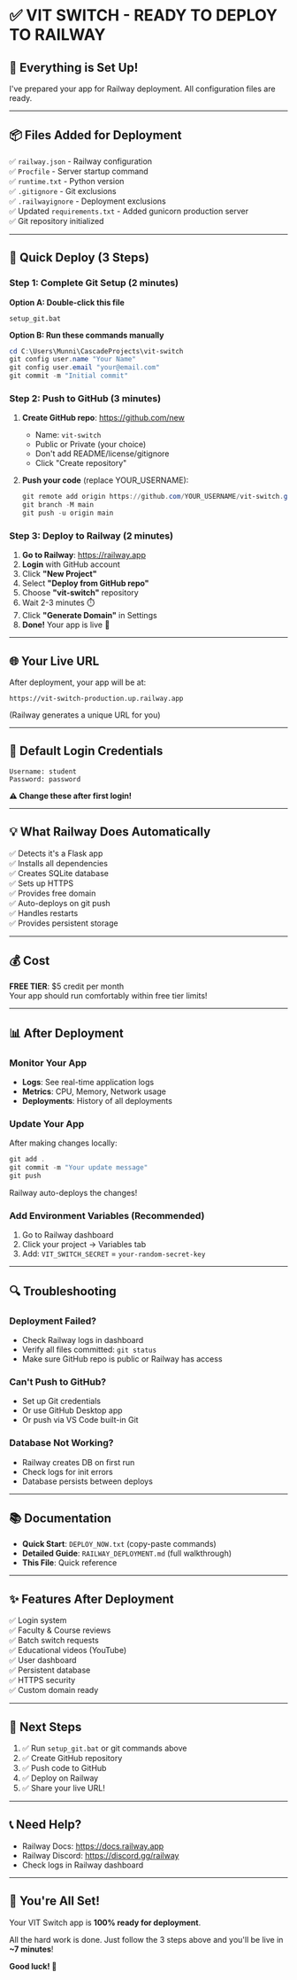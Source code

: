 # ✅ VIT SWITCH - READY TO DEPLOY TO RAILWAY

## 🎉 Everything is Set Up!

I've prepared your app for Railway deployment. All configuration files are ready.

---

## 📦 Files Added for Deployment

✅ `railway.json` - Railway configuration  
✅ `Procfile` - Server startup command  
✅ `runtime.txt` - Python version  
✅ `.gitignore` - Git exclusions  
✅ `.railwayignore` - Deployment exclusions  
✅ Updated `requirements.txt` - Added gunicorn production server  
✅ Git repository initialized  

---

## 🚀 Quick Deploy (3 Steps)

### Step 1: Complete Git Setup (2 minutes)

**Option A: Double-click this file**
```
setup_git.bat
```

**Option B: Run these commands manually**
```powershell
cd C:\Users\Munni\CascadeProjects\vit-switch
git config user.name "Your Name"
git config user.email "your@email.com"
git commit -m "Initial commit"
```

### Step 2: Push to GitHub (3 minutes)

1. **Create GitHub repo**: https://github.com/new
   - Name: `vit-switch`
   - Public or Private (your choice)
   - Don't add README/license/gitignore
   - Click "Create repository"

2. **Push your code** (replace YOUR_USERNAME):
   ```powershell
   git remote add origin https://github.com/YOUR_USERNAME/vit-switch.git
   git branch -M main
   git push -u origin main
   ```

### Step 3: Deploy to Railway (2 minutes)

1. **Go to Railway**: https://railway.app
2. **Login** with GitHub account
3. Click **"New Project"**
4. Select **"Deploy from GitHub repo"**
5. Choose **"vit-switch"** repository
6. Wait 2-3 minutes ⏱️
7. Click **"Generate Domain"** in Settings
8. **Done!** Your app is live 🎉

---

## 🌐 Your Live URL

After deployment, your app will be at:
```
https://vit-switch-production.up.railway.app
```
(Railway generates a unique URL for you)

---

## 👤 Default Login Credentials

```
Username: student
Password: password
```

**⚠️ Change these after first login!**

---

## 💡 What Railway Does Automatically

✅ Detects it's a Flask app  
✅ Installs all dependencies  
✅ Creates SQLite database  
✅ Sets up HTTPS  
✅ Provides free domain  
✅ Auto-deploys on git push  
✅ Handles restarts  
✅ Provides persistent storage  

---

## 💰 Cost

**FREE TIER**: $5 credit per month  
Your app should run comfortably within free tier limits!

---

## 📊 After Deployment

### Monitor Your App
- **Logs**: See real-time application logs
- **Metrics**: CPU, Memory, Network usage
- **Deployments**: History of all deployments

### Update Your App
After making changes locally:
```powershell
git add .
git commit -m "Your update message"
git push
```
Railway auto-deploys the changes!

### Add Environment Variables (Recommended)
1. Go to Railway dashboard
2. Click your project → Variables tab
3. Add: `VIT_SWITCH_SECRET` = `your-random-secret-key`

---

## 🔍 Troubleshooting

### Deployment Failed?
- Check Railway logs in dashboard
- Verify all files committed: `git status`
- Make sure GitHub repo is public or Railway has access

### Can't Push to GitHub?
- Set up Git credentials
- Or use GitHub Desktop app
- Or push via VS Code built-in Git

### Database Not Working?
- Railway creates DB on first run
- Check logs for init errors
- Database persists between deploys

---

## 📚 Documentation

- **Quick Start**: `DEPLOY_NOW.txt` (copy-paste commands)
- **Detailed Guide**: `RAILWAY_DEPLOYMENT.md` (full walkthrough)
- **This File**: Quick reference

---

## ✨ Features After Deployment

✅ Login system  
✅ Faculty & Course reviews  
✅ Batch switch requests  
✅ Educational videos (YouTube)  
✅ User dashboard  
✅ Persistent database  
✅ HTTPS security  
✅ Custom domain ready  

---

## 🎯 Next Steps

1. ✅ Run `setup_git.bat` or git commands above
2. ✅ Create GitHub repository
3. ✅ Push code to GitHub
4. ✅ Deploy on Railway
5. ✅ Share your live URL!

---

## 📞 Need Help?

- Railway Docs: https://docs.railway.app
- Railway Discord: https://discord.gg/railway
- Check logs in Railway dashboard

---

## 🎊 You're All Set!

Your VIT Switch app is **100% ready for deployment**.

All the hard work is done. Just follow the 3 steps above and you'll be live in **~7 minutes**!

**Good luck! 🚀**
